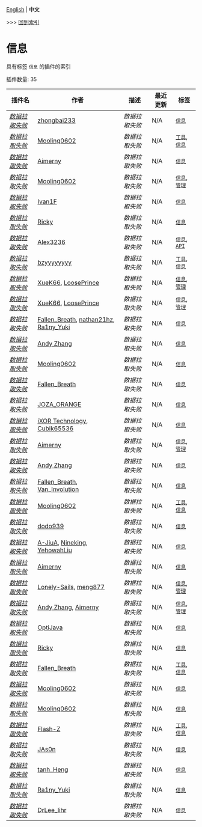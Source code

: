 [English](readme.md) | **中文**

\>\>\> [回到索引](/readme-zh_cn.md)

# 信息

具有标签 `信息` 的插件的索引

插件数量: 35

| 插件名 | 作者 | 描述 | 最近更新 | 标签 |
| --- | --- | --- | --- | --- |
| [*数据拉取失败*](/plugins/auto_msg_title/readme-zh_cn.md) | [zhongbai233](https://github.com/zhongbai2333) | *数据拉取失败* | N/A | [`信息`](/labels/information/readme-zh_cn.md) |
| [*数据拉取失败*](/plugins/battery_saver/readme-zh_cn.md) | [Mooling0602](https://github.com/Mooling0602) | *数据拉取失败* | N/A | [`工具`](/labels/tool/readme-zh_cn.md), [`信息`](/labels/information/readme-zh_cn.md) |
| [*数据拉取失败*](/plugins/bili_live_helper/readme-zh_cn.md) | [Aimerny](https://github.com/Aimerny) | *数据拉取失败* | N/A | [`信息`](/labels/information/readme-zh_cn.md) |
| [*数据拉取失败*](/plugins/bkchat_manager/readme-zh_cn.md) | [Mooling0602](https://github.com/Mooling0602) | *数据拉取失败* | N/A | [`信息`](/labels/information/readme-zh_cn.md), [`管理`](/labels/management/readme-zh_cn.md) |
| [*数据拉取失败*](/plugins/carpet_tick/readme-zh_cn.md) | [Ivan1F](https://github.com/Ivan-1F) | *数据拉取失败* | N/A | [`信息`](/labels/information/readme-zh_cn.md) |
| [*数据拉取失败*](/plugins/cpu_temp/readme-zh_cn.md) | [Ricky](https://github.com/R1ckyH) | *数据拉取失败* | N/A | [`信息`](/labels/information/readme-zh_cn.md) |
| [*数据拉取失败*](/plugins/daycount_nbt/readme-zh_cn.md) | [Alex3236](https://github.com/alex3236) | *数据拉取失败* | N/A | [`信息`](/labels/information/readme-zh_cn.md), [`API`](/labels/api/readme-zh_cn.md) |
| [*数据拉取失败*](/plugins/division/readme-zh_cn.md) | [bzyyyyyyyy](https://github.com/bzyyyyyyyy) | *数据拉取失败* | N/A | [`工具`](/labels/tool/readme-zh_cn.md), [`信息`](/labels/information/readme-zh_cn.md) |
| [*数据拉取失败*](/plugins/gugubot/readme-zh_cn.md) | [XueK66](https://github.com/XueK66), [LoosePrince](https://github.com/LoosePrince) | *数据拉取失败* | N/A | [`信息`](/labels/information/readme-zh_cn.md), [`管理`](/labels/management/readme-zh_cn.md) |
| [*数据拉取失败*](/plugins/guguwebui/readme-zh_cn.md) | [XueK66](https://github.com/XueK66), [LoosePrince](https://github.com/LoosePrince) | *数据拉取失败* | N/A | [`信息`](/labels/information/readme-zh_cn.md), [`管理`](/labels/management/readme-zh_cn.md) |
| [*数据拉取失败*](/plugins/here/readme-zh_cn.md) | [Fallen_Breath](https://github.com/Fallen-Breath), [nathan21hz](https://github.com/nathan21hz), [Ra1ny_Yuki](https://github.com/Ra1ny-Yuki) | *数据拉取失败* | N/A | [`信息`](/labels/information/readme-zh_cn.md) |
| [*数据拉取失败*](/plugins/info/readme-zh_cn.md) | [Andy Zhang](https://github.com/AnzhiZhang) | *数据拉取失败* | N/A | [`信息`](/labels/information/readme-zh_cn.md) |
| [*数据拉取失败*](/plugins/iploc/readme-zh_cn.md) | [Mooling0602](https://github.com/Mooling0602) | *数据拉取失败* | N/A | [`信息`](/labels/information/readme-zh_cn.md) |
| [*数据拉取失败*](/plugins/join_motd/readme-zh_cn.md) | [Fallen_Breath](https://github.com/Fallen-Breath) | *数据拉取失败* | N/A | [`信息`](/labels/information/readme-zh_cn.md) |
| [*数据拉取失败*](/plugins/join_motd_next/readme-zh_cn.md) | [JOZA_ORANGE](https://github.com/JOZA-ORANGE) | *数据拉取失败* | N/A | [`信息`](/labels/information/readme-zh_cn.md) |
| [*数据拉取失败*](/plugins/joinmotd_reforged/readme-zh_cn.md) | [iXOR Technology](https://github.com/iXORTech/), [Cubik65536](https://github.com/Cubik65536/) | *数据拉取失败* | N/A | [`信息`](/labels/information/readme-zh_cn.md) |
| [*数据拉取失败*](/plugins/kookin/readme-zh_cn.md) | [Aimerny](https://github.com/Aimerny) | *数据拉取失败* | N/A | [`信息`](/labels/information/readme-zh_cn.md), [`管理`](/labels/management/readme-zh_cn.md) |
| [*数据拉取失败*](/plugins/let_me_click_and_send/readme-zh_cn.md) | [Andy Zhang](https://github.com/AnzhiZhang) | *数据拉取失败* | N/A | [`信息`](/labels/information/readme-zh_cn.md) |
| [*数据拉取失败*](/plugins/location_marker/readme-zh_cn.md) | [Fallen_Breath](https://github.com/Fallen-Breath), [Van_Involution](https://github.com/Van-Nya) | *数据拉取失败* | N/A | [`信息`](/labels/information/readme-zh_cn.md) |
| [*数据拉取失败*](/plugins/matrix_sync/readme-zh_cn.md) | [Mooling0602](https://github.com/Mooling0602) | *数据拉取失败* | N/A | [`工具`](/labels/tool/readme-zh_cn.md), [`信息`](/labels/information/readme-zh_cn.md) |
| [*数据拉取失败*](/plugins/mcdr_announcements/readme-zh_cn.md) | [dodo939](https://github.com/yfy-dodo939) | *数据拉取失败* | N/A | [`信息`](/labels/information/readme-zh_cn.md) |
| [*数据拉取失败*](/plugins/online/readme-zh_cn.md) | [A-JiuA](https://github.com/A-JiuA), [Nineking](https://github.com/NineKing32649163), [YehowahLiu](https://github.com/YehowahLiu) | *数据拉取失败* | N/A | [`信息`](/labels/information/readme-zh_cn.md) |
| [*数据拉取失败*](/plugins/player_last_play/readme-zh_cn.md) | [Aimerny](https://github.com/Aimerny) | *数据拉取失败* | N/A | [`信息`](/labels/information/readme-zh_cn.md) |
| [*数据拉取失败*](/plugins/qq_bot/readme-zh_cn.md) | [Lonely-Sails](https://github.com/Lonely-Sails), [meng877](https://github.com/meng877) | *数据拉取失败* | N/A | [`信息`](/labels/information/readme-zh_cn.md), [`管理`](/labels/management/readme-zh_cn.md) |
| [*数据拉取失败*](/plugins/qq_chat/readme-zh_cn.md) | [Andy Zhang](https://github.com/AnzhiZhang), [Aimerny](https://github.com/Aimerny) | *数据拉取失败* | N/A | [`信息`](/labels/information/readme-zh_cn.md), [`管理`](/labels/management/readme-zh_cn.md) |
| [*数据拉取失败*](/plugins/seed/readme-zh_cn.md) | [OptiJava](https://github.com/OptiJava) | *数据拉取失败* | N/A | [`信息`](/labels/information/readme-zh_cn.md) |
| [*数据拉取失败*](/plugins/simple_test/readme-zh_cn.md) | [Ricky](https://github.com/R1ckyH) | *数据拉取失败* | N/A | [`信息`](/labels/information/readme-zh_cn.md) |
| [*数据拉取失败*](/plugins/stats_helper/readme-zh_cn.md) | [Fallen_Breath](https://github.com/Fallen-Breath) | *数据拉取失败* | N/A | [`工具`](/labels/tool/readme-zh_cn.md), [`信息`](/labels/information/readme-zh_cn.md) |
| [*数据拉取失败*](/plugins/time_query/readme-zh_cn.md) | [Mooling0602](https://github.com/Mooling0602) | *数据拉取失败* | N/A | [`信息`](/labels/information/readme-zh_cn.md) |
| [*数据拉取失败*](/plugins/tips/readme-zh_cn.md) | [Mooling0602](https://github.com/Mooling0602) | *数据拉取失败* | N/A | [`信息`](/labels/information/readme-zh_cn.md) |
| [*数据拉取失败*](/plugins/todolist/readme-zh_cn.md) | [Flash-Z](https://github.com/Flash-Z) | *数据拉取失败* | N/A | [`工具`](/labels/tool/readme-zh_cn.md), [`信息`](/labels/information/readme-zh_cn.md) |
| [*数据拉取失败*](/plugins/welcome_msg/readme-zh_cn.md) | [JAs0n](https://github.com/JAs0n319) | *数据拉取失败* | N/A | [`信息`](/labels/information/readme-zh_cn.md) |
| [*数据拉取失败*](/plugins/where2go/readme-zh_cn.md) | [tanh_Heng](https://github.com/tanhHeng) | *数据拉取失败* | N/A | [`信息`](/labels/information/readme-zh_cn.md) |
| [*数据拉取失败*](/plugins/where_is/readme-zh_cn.md) | [Ra1ny_Yuki](https://github.com/Ra1ny-Yuki) | *数据拉取失败* | N/A | [`信息`](/labels/information/readme-zh_cn.md) |
| [*数据拉取失败*](/plugins/wiki_request/readme-zh_cn.md) | [DrLee_lihr](https://github.com/DrLee-lihr) | *数据拉取失败* | N/A | [`信息`](/labels/information/readme-zh_cn.md) |

